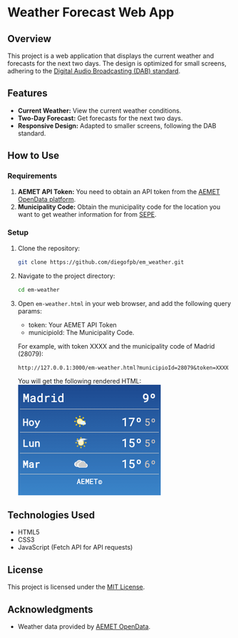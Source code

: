 # Weather Forecast Web App

## Overview

This project is a web application that displays the current weather and forecasts for the next two days. The design is optimized for small screens, adhering to the [Digital Audio Broadcasting (DAB) standard](https://www.etsi.org/deliver/etsi_ts/101400_101499/101499/02.02.01_60/ts_101499v020201p.pdf).

## Features

- **Current Weather:** View the current weather conditions.
- **Two-Day Forecast:** Get forecasts for the next two days.
- **Responsive Design:** Adapted to smaller screens, following the DAB standard.

## How to Use

### Requirements

1. **AEMET API Token:** You need to obtain an API token from the [AEMET OpenData platform](https://opendata.aemet.es/).
2. **Municipality Code:** Obtain the municipality code for the location you want to get weather information for from [SEPE](https://www.sepe.es/HomeSepe/empresas/servicios-para-empresas/comunica-contratacion/obtencion-codigos/busqueda-municipios.html).

### Setup

1. Clone the repository:

   ```bash
   git clone https://github.com/diegofpb/em_weather.git
   ```

2. Navigate to the project directory:

   ```bash
   cd em-weather
   ```

3. Open `em-weather.html` in your web browser, and add the following query params:

    - token: Your AEMET API Token
    - municipioId: The Municipality Code.
    
    For example, with token XXXX and the municipality code of Madrid (28079):
    ```url
    http://127.0.0.1:3000/em-weather.html?municipioId=28079&token=XXXX
    ```

    You will get the following rendered HTML:
    ![Preview rendered HTML of Madrid](https://github.com/diegofpb/em_weather/blob/main/28079.png?raw=true)



## Technologies Used

- HTML5
- CSS3
- JavaScript (Fetch API for API requests)

## License

This project is licensed under the [MIT License](LICENSE).

## Acknowledgments

- Weather data provided by [AEMET OpenData](https://opendata.aemet.es/).
